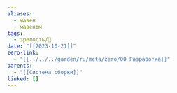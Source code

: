 ```yaml
---
aliases:
  - мавен
  - мавеном
tags:
  - зрелость/🌱
date: "[[2023-10-21]]"
zero-link:
  - "[[../../../garden/ru/meta/zero/00 Разработка]]"
parents:
  - "[[Система сборки]]"
linked: []
---
```

